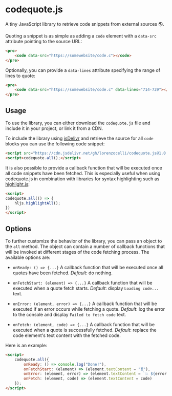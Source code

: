 # codequote.js

A tiny JavaScript library to retrieve code snippets from external sources 🌎.

Quoting a snippet is as simple as adding a `code` element with a `data-src` attribute pointing to the source URL:

```html
<pre>
    <code data-src="https://somewebsite/code.c"></code>
</pre>
```

Optionally, you can provide a `data-lines` attribute specifying the range of lines to quote:

```html
<pre>
    <code data-src="https://somewebsite/code.c" data-lines="714-729"></code>
</pre>
```

## Usage

To use the library, you can either download the `codequote.js` file and include it in your project, or link it from a CDN.

To include the library using [jsDelivr](https://www.jsdelivr.com/) and retrieve the source for all `code` blocks you can use the following code snippet:

```html
<script src="https://cdn.jsdelivr.net/gh/lorenzocelli/codequote.js@1.0.0/codequote.js"></script>
<script>codequote.all();</script>
```

It is also possible to provide a callback function that will be executed once all code snippets have been fetched. This is especially useful when using codequote.js in combination with libraries for syntax highlighting such as [highlight.js](https://highlightjs.org/):

```html
<script>
codequote.all(() => {
    hljs.highlightAll();
})
</script>
```

## Options

To further customize the behavior of the library, you can pass an object to the `all` method. The object can contain a number of callback functions that will be invoked at different stages of the code fetching process. The available options are:

- `onReady: () => {...}`
A callback function that will be executed once all quotes have been fetched.
*Default*: do nothing.

- `onFetchStart: (element) => {...}`
A callback function that will be executed when a quote fetch starts.
*Default*: display `Loading code...` text.

- `onError: (element, error) => {...}`
A callback function that will be executed if an error occurs while fetching a quote.
*Default*: log the error to the console and display `Failed to fetch code` text.

- `onFetch: (element, code) => {...}`
A callback function that will be executed when a quote is successfully fetched.
*Default*: replace the code element's text content with the fetched code.

Here is an example:

```html
<script>
    codequote.all({
        onReady: () => console.log("Done!"),
        onFetchStart: (element) => (element.textContent = "⏳"),
        onError: (element, error) => (element.textContent = `💥 ${error.message}`),
        onFetch: (element, code) => (element.textContent = code)
    });
</script>
```
